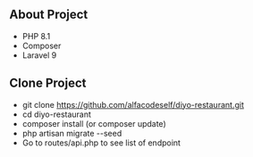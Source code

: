 ## About Project

- PHP 8.1
- Composer
- Laravel 9

## Clone Project

- git clone https://github.com/alfacodeself/diyo-restaurant.git
- cd diyo-restaurant
- composer install (or composer update)
- php artisan migrate --seed
- Go to routes/api.php to see list of endpoint